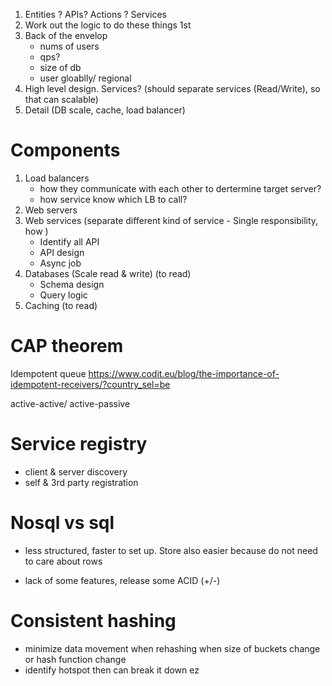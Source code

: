 1.  Entities ? APIs? Actions ? Services
2.  Work out the logic to do these things 1st
3.  Back of the envelop
    -   nums of users
    -   qps?
    -   size of db
    -   user gloablly/ regional
4.  High level design. Services? (should separate services (Read/Write), so that can scalable)
5.  Detail (DB scale, cache, load balancer)

# Components

1. Load balancers
    - how they communicate with each other to dertermine target server?
    - how service know which LB to call?
2. Web servers
3. Web services (separate different kind of service - Single responsibility, how )
    - Identify all API
    - API design
    - Async job
4. Databases (Scale read & write) (to read)
    - Schema design
    - Query logic
5. Caching (to read)

# CAP theorem

Idempotent queue https://www.codit.eu/blog/the-importance-of-idempotent-receivers/?country_sel=be

active-active/ active-passive

# Service registry

-   client & server discovery
-   self & 3rd party registration

# Nosql vs sql

-   less structured, faster to set up. Store also easier because do not need to care about rows 

*   lack of some features, release some ACID (+/-)

# Consistent hashing
- minimize data movement when rehashing when size of buckets change or hash function change
- identify hotspot then can break it down ez 